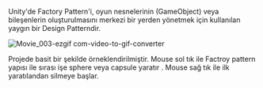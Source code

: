 Unity'de Factory Pattern'i, oyun nesnelerinin (GameObject) veya bileşenlerin oluşturulmasını merkezi bir yerden yönetmek için kullanılan yaygın bir Design Patterndir. 

![Movie_003-ezgif com-video-to-gif-converter](https://github.com/user-attachments/assets/04e4397a-c118-4fa0-8796-5405d63aabba)

Projede basit bir şekilde örneklendirilmiştir. Mouse sol tık ile Factroy pattern yapısı ile sırası işe sphere veya capsule yaratır
. Mouse sağ tık ile ilk yaratılandan silmeye başlar.
